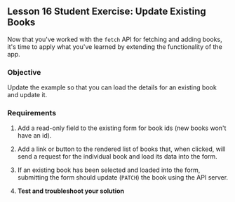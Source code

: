 ## Lesson 16 Student Exercise: Update Existing Books

Now that you've worked with the `fetch` API for fetching and adding books, it's time to apply what you've learned by extending the functionality of the app.

### Objective
Update the example so that you can load the details for an existing book and update it.

### Requirements

1. Add a read-only field to the existing form for book ids (new books won't have an id). 
   
2. Add a link or button to the rendered list of books that, when clicked, will send a request for the individual book and load its data into the form.
3. If an existing book has been selected and loaded into the form, submitting the form should update (`PATCH`) the book using the API server.
4. **Test and troubleshoot your solution**